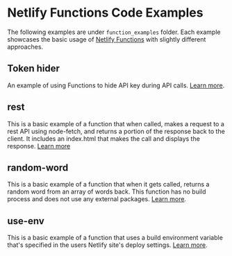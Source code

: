 # Netlify Functions Code Examples

The following examples are under `function_examples` folder. Each example showcases the basic usage of [Netlify Functions](https://www.netlify.com/docs/functions/) with slightly different approaches.

## Token hider

An example of using Functions to hide API key during API calls. [Learn more](https://github.com/netlify/code-examples/tree/update-readme/function_examples/token-hider).

## rest

This is a basic example of a function that when called, makes a request to a rest API using node-fetch, and returns a portion of the response back to the client. It includes an index.html that makes the call and displays the response. [Learn more](https://github.com/netlify/code-examples/tree/update-readme/function_examples/rest)

## random-word

This is a basic example of a function that when it gets called, returns a random word from an array of words back. This function has no build process and does not use any external packages. [Learn more](https://github.com/netlify/code-examples/tree/update-readme/function_examples/random-word).

## use-env

This is a basic example of a function that uses a build environment variable that's specified in the users Netlify site's deploy settings. [Learn more](https://github.com/netlify/code-examples/tree/update-readme/function_examples/use-env).
